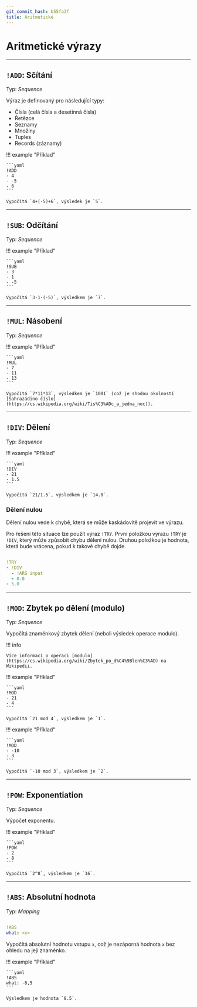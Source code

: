 ```yaml
---
git_commit_hash: b55fa3f
title: Aritmetické
---
```


# Aritmetické výrazy


---

## `!ADD`: Sčítání 

Typ: _Sequence_


Výraz je definovaný pro následující typy:

 * Čísla (celá čísla a desetinná čísla)
 * Řetězce
 * Seznamy
 * Množiny
 * Tuples
 * Records (záznamy)


!!! example "Příklad"

	```yaml
	!ADD
	- 4
	- -5
	- 6
	```
	
	Vypočítá `4+(-5)+6`, výsledek je `5`.

---

## `!SUB`: Odčítání

Typ: _Sequence_

!!! example "Příklad"

	```yaml
	!SUB
	- 3
	- 1
	- -5
	```
	
	Vypočítá `3-1-(-5)`, výsledkem je `7`.

---


## `!MUL`: Násobení 

Typ: _Sequence_

!!! example "Příklad"

    ```yaml
    !MUL
    - 7
    - 11
    - 13
    ```
	
	Vypočítá `7*11*13`, výsledkem je `1001` (což je shodou okolností [Šahrazádino číslo](https://cs.wikipedia.org/wiki/Tis%C3%ADc_a_jedna_noc)).

---

## `!DIV`: Dělení

Typ: _Sequence_

!!! example "Příklad"

	```yaml
	!DIV
	- 21
	- 1.5
	```
	
	Vypočítá `21/1.5`, výsledkem je `14.0`.
	

### Dělení nulou

Dělení nulou vede k chybě, která se může kaskádovitě projevit ve výrazu.

Pro řešení této situace lze použít výraz `!TRY`.
První položkou výrazu `!TRY` je `!DIV`, který může způsobit chybu dělení nulou.
Druhou položkou je hodnota, která bude vrácena, pokud k takové chybě dojde.
```yaml

!TRY
- !DIV
  - !ARG input
  - 0.0
- 5.0
```

---

## `!MOD`: Zbytek po dělení (modulo)

Typ: _Sequence_

Vypočítá znaménkový zbytek dělení (neboli výsledek operace modulo).

!!! info

	Více informací o operaci [modulo](https://cs.wikipedia.org/wiki/Zbytek_po_d%C4%9Blen%C3%AD) na Wikipedii.

!!! example "Příklad"

	```yaml
	!MOD
	- 21
	- 4
	```

	Vypočítá `21 mod 4`, výsledkem je `1`.

!!! example "Příklad"

	```yaml
	!MOD
	- -10
	- 3
	```

	Vypočítá `-10 mod 3`, výsledkem je `2`.

---

## `!POW`: Exponentiation 

Typ: _Sequence_

Výpočet exponentu.

!!! example "Příklad"

	```yaml
	!POW
	- 2
	- 8
	```
	
	Vypočítá `2^8`, výsledkem je `16`.

---

## `!ABS`: Absolutní hodnota

Typ: _Mapping_

```yaml

!ABS
what: <x>
```

Vypočítá absolutní hodnotu vstupu `x`, což je nezáporná hodnota `x` bez ohledu na její znaménko.

!!! example "Příklad"

	```yaml
	!ABS
	what: -8,5
	```
	
	Výsledkem je hodnota `8.5`.


